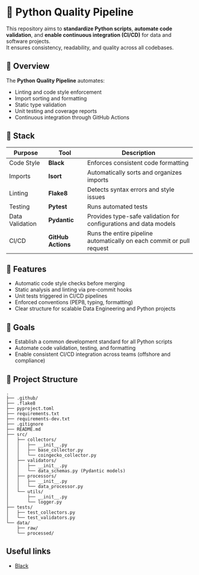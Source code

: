 # 🧩 Python Quality Pipeline

This repository aims to **standardize Python scripts**, **automate code validation**, and **enable continuous integration (CI/CD)** for data and software projects.  
It ensures consistency, readability, and quality across all codebases.


## 🚀 Overview

The **Python Quality Pipeline** automates:
- Linting and code style enforcement  
- Import sorting and formatting  
- Static type validation  
- Unit testing and coverage reports  
- Continuous integration through GitHub Actions

## 🧱 Stack

| Purpose | Tool | Description |
|----------|------|-------------|
| Code Style | **Black** | Enforces consistent code formatting |
| Imports | **Isort** | Automatically sorts and organizes imports |
| Linting | **Flake8** | Detects syntax errors and style issues |
| Testing | **Pytest** | Runs automated tests |
| Data Validation | **Pydantic** | Provides type-safe validation for configurations and data models |
| CI/CD | **GitHub Actions** | Runs the entire pipeline automatically on each commit or pull request |

## 🧪 Features

- Automatic code style checks before merging  
- Static analysis and linting via pre-commit hooks  
- Unit tests triggered in CI/CD pipelines  
- Enforced conventions (PEP8, typing, formatting)  
- Clear structure for scalable Data Engineering and Python projects  

## 🧭 Goals

- Establish a common development standard for all Python scripts
- Automate code validation, testing, and formatting
- Enable consistent CI/CD integration across teams (offshore and compliance)

## 📁 Project Structure

```
.
├── .github/
├── .flake8
├── pyproject.toml
├── requirements.txt
├── requirements-dev.txt
├── .gitignore
├── README.md
├── src/
│   ├── collectors/
│   │   ├── __init__.py
│   │   ├── base_collector.py
│   │   └── coingecko_collector.py
│   ├── validators/
│   │   ├── __init__.py
│   │   └── data_schemas.py (Pydantic models)
│   ├── processors/
│   │   ├── __init__.py
│   │   └── data_processor.py
│   └── utils/
│       ├── __init__.py
│       └── logger.py
├── tests/
│   ├── test_collectors.py
│   └── test_validators.py
└── data/
    ├── raw/
    └── processed/
```

## Useful links

- [Black](https://black.readthedocs.io/en/stable/the_black_code_style/current_style.html)
